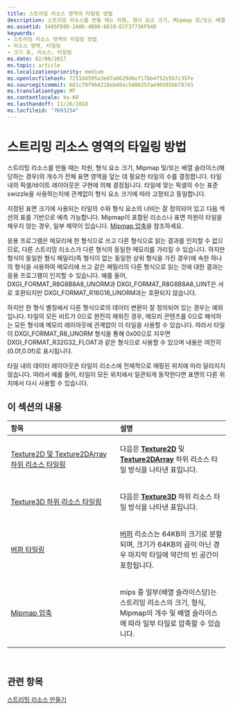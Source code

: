 ```yaml
---
title: 스트리밍 리소스 영역의 타일링 방법
description: 스트리밍 리소스를 만들 때는 차원, 형식 요소 크기, Mipmap 및/또는 배열 슬라이스(해당하는 경우)의 개수가 전체 표면 영역을 덮는 데 필요한 타일의 수를 결정합니다.
ms.assetid: 3485FD8D-2A06-4B0A-8810-ECF37736F94B
keywords:
- 스트리밍 리소스 영역의 타일링 방법
- 리소스 영역, 타일링
- 크기 표, 리소스, 타일링
ms.date: 02/08/2017
ms.topic: article
ms.localizationpriority: medium
ms.openlocfilehash: 7251d4595a3e87a8629d6e717bb4f52e5b7c35fe
ms.sourcegitcommit: 681c70f964210ab49ac5d06357ae96505bb78741
ms.translationtype: MT
ms.contentlocale: ko-KR
ms.lasthandoff: 11/26/2018
ms.locfileid: "7693254"
---
```

# <a name="how-a-streaming-resources-area-is-tiled"></a>스트리밍 리소스 영역의 타일링 방법


스트리밍 리소스를 만들 때는 차원, 형식 요소 크기, Mipmap 및/또는 배열 슬라이스(해당하는 경우)의 개수가 전체 표면 영역을 덮는 데 필요한 타일의 수를 결정합니다. 타일 내의 픽셀/바이트 레이아웃은 구현에 의해 결정됩니다. 타일에 맞는 픽셀의 수는 표준 swizzle을 사용하는지에 관계없이 형식 요소 크기에 따라 고정되고 동일합니다.

지정된 표면 크기에 사용되는 타일의 수와 형식 요소의 너비는 잘 정의되어 있고 다음 섹션의 표를 기반으로 예측 가능합니다. Mipmap이 포함된 리소스나 표면 차원이 타일을 채우지 않는 경우, 일부 제약이 있습니다. [Mipmap 압축](mipmap-packing.md)을 참조하세요.

응용 프로그램은 메모리에 한 형식으로 쓰고 다른 형식으로 읽는 결과를 인지할 수 없으므로, 다른 스트리밍 리소스가 다른 형식의 동일한 메모리를 가리킬 수 있습니다. 하지만 형식이 동일한 형식 패밀리(즉 형식이 없는 동일한 상위 형식을 가진 경우)에 속한 하나의 형식을 사용하여 메모리에 쓰고 같은 패밀리의 다른 형식으로 읽는 것에 대한 결과는 응용 프로그램이 인지할 수 있습니다. 예를 들어, DXGI\_FORMAT\_R8G8B8A8\_UNORM과 DXGI\_FORMAT\_R8G8B8A8\_UINT은 서로 호환되지만 DXGI\_FORMAT\_R16G16\_UNORM과는 호환되지 않습니다.

하지만 한 형식 별칭에서 다른 형식으로의 데이터 변환이 잘 정의되어 있는 경우는 예외입니다. 타일의 모든 비트가 0으로 완전히 채워진 경우, 메모리 콘텐츠를 0으로 해석하는 모든 형식에 메모리 레이아웃에 관계없이 이 타일을 사용할 수 있습니다. 따라서 타일이 DXGI\_FORMAT\_R8\_UNORM 형식을 통해 0x00으로 지우면 DXGI\_FORMAT\_R32G32\_FLOAT과 같은 형식으로 사용할 수 있으며 내용은 여전히 (0.0f,0.0f)로 표시됩니다.

타일 내의 데이터 레이아웃은 타일이 리소스에 전체적으로 매핑된 위치에 따라 달라지지 않습니다. 따라서 예를 들어, 타일이 모든 위치에서 일관되게 동작한다면 표면의 다른 위치에서 다시 사용할 수 있습니다.

## <a name="span-idin-this-sectionspanin-this-section"></a><span id="in-this-section"></span>이 섹션의 내용


<table>
<colgroup>
<col width="50%" />
<col width="50%" />
</colgroup>
<thead>
<tr class="header">
<th align="left">항목</th>
<th align="left">설명</th>
</tr>
</thead>
<tbody>
<tr class="odd">
<td align="left"><p><a href="texture2d-and-texture2darray-subresource-tiling.md">Texture2D 및 Texture2DArray 하위 리소스 타일링</a></p></td>
<td align="left"><p>다음은 <a href="https://msdn.microsoft.com/library/windows/desktop/ff471525"><strong>Texture2D</strong></a> 및 <a href="https://msdn.microsoft.com/library/windows/desktop/ff471526"><strong>Texture2DArray</strong></a> 하위 리소스 타일 방식을 나타낸 표입니다.</p></td>
</tr>
<tr class="even">
<td align="left"><p><a href="texture3d-subresource-tiling.md">Texture3D 하위 리소스 타일링</a></p></td>
<td align="left"><p>다음은 <a href="https://msdn.microsoft.com/library/windows/desktop/ff471562"><strong>Texture3D</strong></a> 하위 리소스 타일 방식을 나타낸 표입니다.</p></td>
</tr>
<tr class="odd">
<td align="left"><p><a href="buffer-tiling.md">버퍼 타일링</a></p></td>
<td align="left"><p><a href="introduction-to-buffers.md">버퍼</a> 리소스는 64KB의 크기로 분할되며, 크기가 64KB의 곱이 아닌 경우 마지막 타일에 약간의 빈 공간이 포함됩니다.</p></td>
</tr>
<tr class="even">
<td align="left"><p><a href="mipmap-packing.md">Mipmap 압축</a></p></td>
<td align="left"><p>mips 중 일부(배열 슬라이스당)는 스트리밍 리소스의 크기, 형식, Mipmap의 개수 및 배열 슬라이스에 따라 일부 타일로 압축할 수 있습니다.</p></td>
</tr>
</tbody>
</table>

 

## <a name="span-idrelated-topicsspanrelated-topics"></a><span id="related-topics"></span>관련 항목


[스트리밍 리소스 만들기](creating-streaming-resources.md)

 

 




